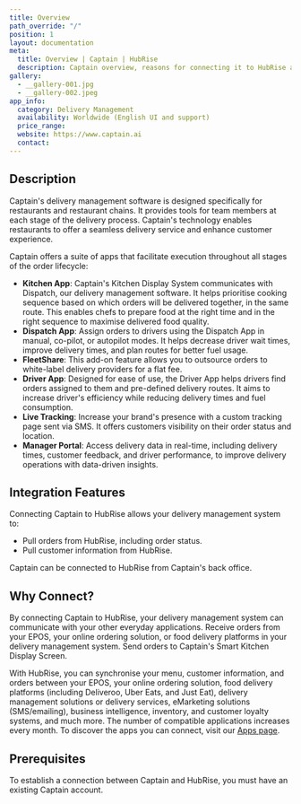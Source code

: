 ```yaml
---
title: Overview
path_override: "/"
position: 1
layout: documentation
meta:
  title: Overview | Captain | HubRise
  description: Captain overview, reasons for connecting it to HubRise and summary of integrated features. Synchronise data between your EPOS and your apps.
gallery:
  - __gallery-001.jpg
  - __gallery-002.jpeg
app_info:
  category: Delivery Management
  availability: Worldwide (English UI and support)
  price_range:
  website: https://www.captain.ai
  contact:
---
```


## Description

Captain's delivery management software is designed specifically for restaurants and restaurant chains. It provides tools for team members at each stage of the delivery process. Captain's technology enables restaurants to offer a seamless delivery service and enhance customer experience.

Captain offers a suite of apps that facilitate execution throughout all stages of the order lifecycle:

- **Kitchen App**: Captain's Kitchen Display System communicates with Dispatch, our delivery management software. It helps prioritise cooking sequence based on which orders will be delivered together, in the same route. This enables chefs to prepare food at the right time and in the right sequence to maximise delivered food quality.
- **Dispatch App**: Assign orders to drivers using the Dispatch App in manual, co-pilot, or autopilot modes. It helps decrease driver wait times, improve delivery times, and plan routes for better fuel usage.
- **FleetShare**: This add-on feature allows you to outsource orders to white-label delivery providers for a flat fee.
- **Driver App**: Designed for ease of use, the Driver App helps drivers find orders assigned to them and pre-defined delivery routes. It aims to increase driver's efficiency while reducing delivery times and fuel consumption.
- **Live Tracking**: Increase your brand's presence with a custom tracking page sent via SMS. It offers customers visibility on their order status and location.
- **Manager Portal**: Access delivery data in real-time, including delivery times, customer feedback, and driver performance, to improve delivery operations with data-driven insights.

## Integration Features

Connecting Captain to HubRise allows your delivery management system to:

- Pull orders from HubRise, including order status.
- Pull customer information from HubRise.

Captain can be connected to HubRise from Captain's back office.

## Why Connect?

By connecting Captain to HubRise, your delivery management system can communicate with your other everyday applications. Receive orders from your EPOS, your online ordering solution, or food delivery platforms in your delivery management system. Send orders to Captain's Smart Kitchen Display Screen.

With HubRise, you can synchronise your menu, customer information, and orders between your EPOS, your online ordering solution, food delivery platforms (including Deliveroo, Uber Eats, and Just Eat), delivery management solutions or delivery services, eMarketing solutions (SMS/emailing), business intelligence, inventory, and customer loyalty systems, and much more. The number of compatible applications increases every month. To discover the apps you can connect, visit our [Apps page](/apps).

## Prerequisites

To establish a connection between Captain and HubRise, you must have an existing Captain account.
